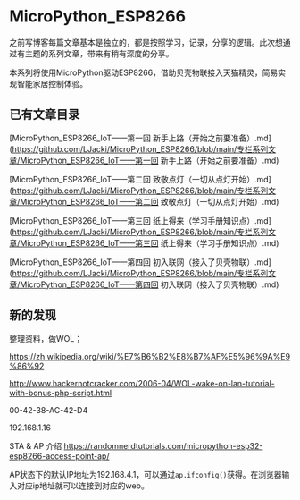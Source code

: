 # MicroPython_ESP8266

之前写博客每篇文章基本是独立的，都是按照学习，记录，分享的逻辑。此次想通过有主题的系列文章，带来有稍有深度的分享。

本系列将使用MicroPython驱动ESP8266，借助贝壳物联接入天猫精灵，简易实现智能家居控制体验。

## 已有文章目录

[MicroPython_ESP8266_IoT——第一回 新手上路（开始之前要准备）.md](https://github.com/LJacki/MicroPython_ESP8266/blob/main/专栏系列文章/MicroPython_ESP8266_IoT——第一回 新手上路（开始之前要准备）.md)

[MicroPython_ESP8266_IoT——第二回 致敬点灯（一切从点灯开始）.md](https://github.com/LJacki/MicroPython_ESP8266/blob/main/专栏系列文章/MicroPython_ESP8266_IoT——第二回 致敬点灯（一切从点灯开始）.md)

[MicroPython_ESP8266_IoT——第三回 纸上得来（学习手册知识点）.md](https://github.com/LJacki/MicroPython_ESP8266/blob/main/专栏系列文章/MicroPython_ESP8266_IoT——第三回 纸上得来（学习手册知识点）.md)

[MicroPython_ESP8266_IoT——第四回 初入联网（接入了贝壳物联）.md](https://github.com/LJacki/MicroPython_ESP8266/blob/main/专栏系列文章/MicroPython_ESP8266_IoT——第四回 初入联网（接入了贝壳物联）.md)

## 新的发现

整理资料，做WOL；

https://zh.wikipedia.org/wiki/%E7%B6%B2%E8%B7%AF%E5%96%9A%E9%86%92

http://www.hackernotcracker.com/2006-04/WOL-wake-on-lan-tutorial-with-bonus-php-script.html

00-42-38-AC-42-D4

192.168.1.16


STA & AP 介绍 https://randomnerdtutorials.com/micropython-esp32-esp8266-access-point-ap/

AP状态下的默认IP地址为192.168.4.1，可以通过`ap.ifconfig()`获得。在浏览器输入对应ip地址就可以连接到对应的web。
